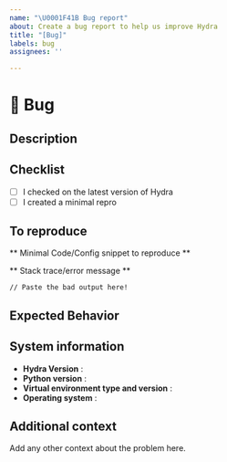```yaml
---
name: "\U0001F41B Bug report"
about: Create a bug report to help us improve Hydra
title: "[Bug]"
labels: bug
assignees: ''

---
```


# 🐛 Bug
## Description
<!-- A clear and concise description of what the bug is. -->

## Checklist
- [ ] I checked on the latest version of Hydra
- [ ] I created a minimal repro

## To reproduce

** Minimal Code/Config snippet to reproduce **

** Stack trace/error message **
```
// Paste the bad output here!
```

## Expected Behavior
<!-- A clear and concise description of what you expected to happen. -->

## System information
- **Hydra Version** :  
- **Python version** : 
- **Virtual environment type and version** : 
- **Operating system** : 

## Additional context
Add any other context about the problem here.
